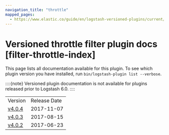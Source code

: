 ```yaml
---
navigation_title: "throttle"
mapped_pages:
  - https://www.elastic.co/guide/en/logstash-versioned-plugins/current/filter-throttle-index.html
---
```


# Versioned throttle filter plugin docs [filter-throttle-index]


This page lists all documentation available for this plugin.  To see which plugin version you have installed, run `bin/logstash-plugin list --verbose`.

::::{note}
Versioned plugin documentation is not available for plugins released prior to Logstash 6.0.
::::


|     |     |
| --- | --- |
| Version | Release Date |
| [v4.0.4](v4-0-4-plugins-filters-throttle.md) | 2017-11-07 |
| [v4.0.3](v4-0-3-plugins-filters-throttle.md) | 2017-08-15 |
| [v4.0.2](v4-0-2-plugins-filters-throttle.md) | 2017-06-23 |




